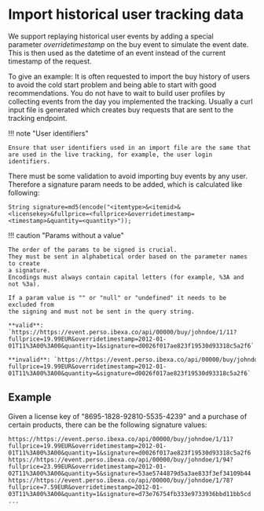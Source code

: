 # Import historical user tracking data

We support replaying historical user events by adding a special parameter *overridetimestamp* on the buy event to simulate the event date.
This is then used as the datetime of an event instead of the current timestamp 
of the request.

To give an example: It is often requested to import the buy history of users 
to avoid the cold start problem and being able to start with good recommendations.
You do not have to wait to build user profiles by collecting events from the day 
you implemented the tracking.
Usually a curl input file is generated which creates buy requests that are sent 
to the tracking endpoint.

!!! note "User identifiers"

    Ensure that user identifiers used in an import file are the same that 
    are used in the live tracking, for example, the user login identifiers.

There must be some validation to avoid importing buy events by any user.
Therefore a signature param needs to be added, which is calculated like following:

`String signature=md5(encode("<itemtype>&<itemid>&<licensekey>&fullprice=<fullprice>&overridetimestamp=<timestamp>&quantity=<quantity>"));`

!!! caution "Params without a value"

    The order of the params to be signed is crucial.
    They must be sent in alphabetical order based on the parameter names to create 
    a signature.
    Encodings must always contain capital letters (for example, %3A and not %3a).

    If a param value is "" or "null" or "undefined" it needs to be excluded from 
    the signing and must not be sent in the query string.

    **valid**: `https://https://event.perso.ibexa.co/api/00000/buy/johndoe/1/11?fullprice=19.99EUR&overridetimestamp=2012-01-01T11%3A00%3A00&quantity=1&signature=d0026f017ae823f19530d93318c5a2f6`

    **invalid**: `https://https://event.perso.ibexa.co/api/00000/buy/johndoe/1/11?fullprice=19.99EUR&overridetimestamp=2012-01-01T11%3A00%3A00&quantity=&signature=d0026f017ae823f19530d93318c5a2f6`

## Example

Given a license key of "8695-1828-92810-5535-4239" and a purchase of certain 
products, there can be the following signature values:

```
https://https://event.perso.ibexa.co/api/00000/buy/johndoe/1/11?fullprice=19.99EUR&overridetimestamp=2012-01-01T11%3A00%3A00&quantity=1&signature=d0026f017ae823f19530d93318c5a2f6
https://https://event.perso.ibexa.co/api/00000/buy/johndoe/1/94?fullprice=23.99EUR&overridetimestamp=2012-01-02T11%3A00%3A00&quantity=5&signature=53ae5744879d5a3ae833f3ef34109b44
https://https://event.perso.ibexa.co/api/00000/buy/johndoe/1/78?fullprice=7.59EUR&overridetimestamp=2012-01-03T11%3A00%3A00&quantity=1&signature=d73e76754fb333e9733936bbd11bb5cd
...
```
